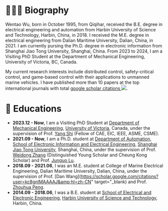 # 👨🏻‍🎓 Biography
Wentao Wu, born in October 1995, from Qiqihar, received the B.E. degree in electrical engineering and automation from Harbin University of Science and Technology, Harbin, China, in 2018. I received the M.E. degree in electrical engineering from Dalian Maritime University, Dalian, China, in 2021. I am currently pursing the Ph.D. degree in electronic information from Shanghai Jiao Tong University, Shanghai, China. From 2023 to 2024, I am a Visiting PhD Student at the Department of Mechanical Engineering, University of Victoria, BC, Canada.

My current research interests include distributed control, safety-critical control, and game-based control with their applications to unmanned marine vehicles. I have published more than 10 papers at the top international  journals with total <a href='https://scholar.google.com/citations?user=WGp4lBIAAAAJ'>google scholar citations <img src="https://img.shields.io/endpoint?logo=Google%20Scholar&url=https%3A%2F%2Fcdn.jsdelivr.net%2Fgh%2Fwtwu95%2Fwtwu95.github.io@google-scholar-stats%2Fgs_data_shieldsio.json&labelColor=f6f6f6&color=9cf&style=flat&label=citations"></a>. 


<span class='anchor' id='educations'></span>
# 📖 Educations
- **2023.12 - Now**, I am a Visiting PhD Student at [Department of Mechanical Engineering](https://www.uvic.ca/ecs/mechanical/prospective-students/undergraduate/index.php), [University of Victoria](https://www.uvic.ca/), Canada, under the supervision of Prof. [Yang Shi](https://www.engr.uvic.ca/~yshi/index.html) (Fellow of CAE, EIC, IEEE, ASME, CSME).
- **2021.09 - Now**, I am a Ph.D. student at [Department of Automation](https://automation.sjtu.edu.cn/), [School of Electronic Information and Electrical Engineering](https://www.seiee.sjtu.edu.cn/), [Shanghai Jiao Tong University](https://www.sjtu.edu.cn/), Shanghai, China, under the supervision of Prof. [Weidong Zhang](https://automation.sjtu.edu.cn/wdzhang) (Distinguished Young Scholar and Cheung Kong Scholar) and Prof. [Junguo Lu](https://automation.sjtu.edu.cn/Jun-Guo).
- **2018.09 - 2021.06**, I was an M.E. student at College of Marine Electrical Engineering, Dalian Maritime University, Dalian, China, under the supervision of Prof. [Dan Wang](https://scholar.google.com/citations?user=kc8gnlMAAAAJ&amp;hl=zh-CN" target="_blank) and Prof. [Zhouhua Peng](https://scholar.google.com/citations?user=hM_5JDYAAAAJ&amp;hl=zh-CN).
- **2014.09 - 2018.06**, I was a B.E. student at [School of Electrical and Electronic Engineering](https://www.seiee.sjtu.edu.cn/), [Harbin University of Science and Technology](http://www.hrbust.edu.cn/), Harbin, China. 
